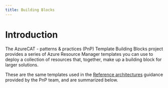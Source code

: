 ```yaml
---
title: Building Blocks
---
```

# Introduction

The AzureCAT - patterns & practices (PnP) Template Building Blocks project provides a series of Azure Resource Manager templates you can use to deploy a collection of resources that, together, make up a building block for larger solutions.

These are the same templates used in the [Reference architectures](http://aka.ms/architecture) guidance provided by the PnP team, and are summarized below.